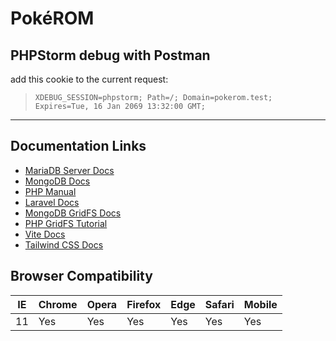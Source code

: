 # Pok&eacute;ROM

[comment]: <> (https://github.com/bag33188/new-pokerom)

## PHPStorm debug with Postman

add this cookie to the current request:
> `XDEBUG_SESSION=phpstorm; Path=/; Domain=pokerom.test; Expires=Tue, 16 Jan 2069 13:32:00 GMT;`

________

## Documentation Links

* [MariaDB Server Docs][]
* [MongoDB Docs][]
* [PHP Manual][]
* [Laravel Docs][]
* [MongoDB GridFS Docs][]
* [PHP GridFS Tutorial][]
* [Vite Docs][]
* [Tailwind CSS Docs][]

[MariaDB Server Docs]: https://mariadb.com/kb/en/documentation/ "v10.9.3"
[MongoDB Docs]: https://www.mongodb.com/docs/manual/ "v6.0"
[PHP Manual]: https://www.php.net/manual/en/ "v8.1.6"
[Laravel Docs]: https://laravel.com/docs/9.x/ "v9.x"
[MongoDB GridFS Docs]: https://www.mongodb.com/docs/manual/core/gridfs/ "v6.0"
[PHP GridFS Tutorial]: https://www.mongodb.com/docs/php-library/v1.13/tutorial/gridfs/ "v1.13"
[Vite Docs]: https://vitejs.dev/guide "v3.1.3"
[Tailwind CSS Docs]: https://tailwindcss.com/docs "v3.1.8"

[//]: # "Database Links: "
[//]: # ([mongodb php driver page]: https://www.php.net/manual/en/mongodb.installation.pecl.php)
[//]: # ([mongodb pecl extension]: https://pecl.php.net/package/mongodb "v1.13.0 - ts-x64, windows")
[//]: # ([php mongodb vendor manual]: https://www.php.net/manual/en/set.mongodb.php)
[//]: # ([php mongodb driver tutorial]: https://www.php.net/manual/en/mongodb.tutorial.library.php)
[//]: # ([mongodb php driver docs]: https://www.mongodb.com/docs/drivers/php/)

Browser Compatibility
---------------------
| IE  | Chrome | Opera | Firefox | Edge | Safari | Mobile |
|-----|--------|-------|---------|------|--------|--------|
| 11  | Yes    | Yes   | Yes     | Yes  | Yes    | Yes    |

[comment]: <> "`db.rom.chunks.countDocuments() == 88628`"
